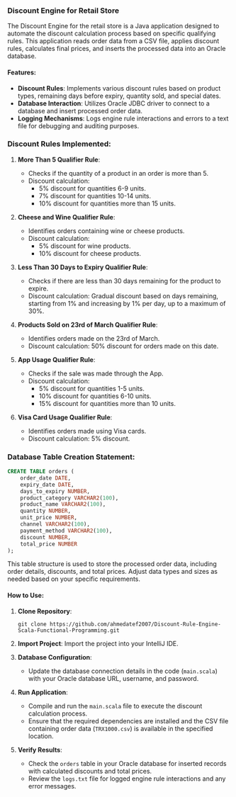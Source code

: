 ### Discount Engine for Retail Store

The Discount Engine for the retail store is a Java application designed to automate the discount calculation process based on specific qualifying rules. This application reads order data from a CSV file, applies discount rules, calculates final prices, and inserts the processed data into an Oracle database.

#### Features:

- **Discount Rules**: Implements various discount rules based on product types, remaining days before expiry, quantity sold, and special dates.
- **Database Interaction**: Utilizes Oracle JDBC driver to connect to a database and insert processed order data.
- **Logging Mechanisms**: Logs engine rule interactions and errors to a text file for debugging and auditing purposes.
### Discount Rules Implemented:

1. **More Than 5 Qualifier Rule**:
   - Checks if the quantity of a product in an order is more than 5.
   - Discount calculation: 
     - 5% discount for quantities 6-9 units.
     - 7% discount for quantities 10-14 units.
     - 10% discount for quantities more than 15 units.

2. **Cheese and Wine Qualifier Rule**:
   - Identifies orders containing wine or cheese products.
   - Discount calculation: 
     - 5% discount for wine products.
     - 10% discount for cheese products.

3. **Less Than 30 Days to Expiry Qualifier Rule**:
   - Checks if there are less than 30 days remaining for the product to expire.
   - Discount calculation: Gradual discount based on days remaining, starting from 1% and increasing by 1% per day, up to a maximum of 30%.

4. **Products Sold on 23rd of March Qualifier Rule**:
   - Identifies orders made on the 23rd of March.
   - Discount calculation: 50% discount for orders made on this date.

5. **App Usage Qualifier Rule**:
   - Checks if the sale was made through the App.
   - Discount calculation: 
     - 5% discount for quantities 1-5 units.
     - 10% discount for quantities 6-10 units.
     - 15% discount for quantities more than 10 units.

6. **Visa Card Usage Qualifier Rule**:
   - Identifies orders made using Visa cards.
   - Discount calculation: 5% discount.

### Database Table Creation Statement:

```sql
CREATE TABLE orders (
    order_date DATE,
    expiry_date DATE,
    days_to_expiry NUMBER,
    product_category VARCHAR2(100),
    product_name VARCHAR2(100),
    quantity NUMBER,
    unit_price NUMBER,
    channel VARCHAR2(100),
    payment_method VARCHAR2(100),
    discount NUMBER,
    total_price NUMBER
);
```

This table structure is used to store the processed order data, including order details, discounts, and total prices. Adjust data types and sizes as needed based on your specific requirements.
#### How to Use:

1. **Clone Repository**:
   ```
   git clone https://github.com/ahmedatef2007/Discount-Rule-Engine-Scala-Functional-Programming.git
   ```

2. **Import Project**: Import the project into your IntelliJ IDE.

3. **Database Configuration**:
   - Update the database connection details in the code (`main.scala`) with your Oracle database URL, username, and password.

4. **Run Application**:
   - Compile and run the `main.scala` file to execute the discount calculation process.
   - Ensure that the required dependencies are installed and the CSV file containing order data (`TRX1000.csv`) is available in the specified location.

5. **Verify Results**:
   - Check the `orders` table in your Oracle database for inserted records with calculated discounts and total prices.
   - Review the `logs.txt` file for logged engine rule interactions and any error messages.


